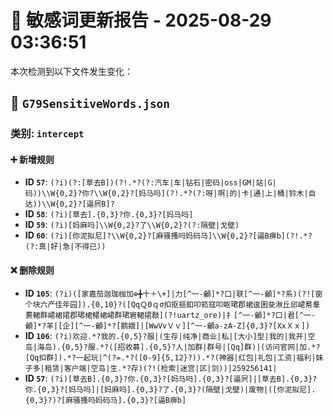# 📝 敏感词更新报告 - 2025-08-29 03:36:51

本次检测到以下文件发生变化：

## 📄 `G79SensitiveWords.json`

### 类别: `intercept`

#### ➕ 新增规则
- **ID `57`**: `(?i)(?:[草去B])(?!.*?(?:汽车|车|钻石|密码|oss|GM|站|G|码))\\W{0,2}?你?\\W{0,2}?[妈马吗](?!.*?(?:呀|啊|的|卡|通|上|桶|铃木|自达))\\W{0,2}?[逼屄B]?`
- **ID `58`**: `(?i)[草去].{0,3}?你.{0,3}?[妈马吗]`
- **ID `59`**: `(?i)[妈麻吗]\\W{0,2}?了\\W{0,2}?(?:隔壁|戈壁)`
- **ID `60`**: `(?i)[你泥拟尼]?\\W{0,2}?[麻骚搔吗妈码马]\\W{0,2}?[逼B痹b](?!.*?(?:真|好|急|不得已))`

#### ❌ 删除规则
- **ID `105`**: `(?i)([家嘉茄迦珈枷加⊕╋十＋\+]|力[^一-龥]*?口|联[^一-龥]*?系)(?![窗个块六产佳年园]).{0,10}?([QqＱΘｑσ扣抠摳釦叩筘寇叩眍珺郡裙逡囷夋湫丘邱峮帬羣裠輑群峮裙捃郡珺桾鲪裙峮群珺宭輑捃㪊](?!uartz_ore)|扌[^一-龥]*?口|君[^一-龥]*?羊|[企][^一-龥]*?[鹅娥]|[WwVvＶｖ][^一-龥a-zA-Z]{0,3}?[XxＸｘ])`
- **ID `106`**: `(?i)欢迎.*?我的.{0,5}?服|(生存|纯净|商业|私|[大小]型|我的|我开|空岛|海岛).{0,5}?服.*?([招收募].{0,5}?人|加群|群号|[Qq]群)|(访问官网|加.*?[Qq扣群]).*?一起玩|^(?=.*?([0-9]{5,12}?)).*?(神器|红包|礼包|工资|福利|妹子多|租赁|客户端|空岛|生.*?存)(?!(检索|迷宫|区|剑))|259256141|`
- **ID `57`**: `(?i)[草去B].{0,3}?你.{0,3}?[妈马吗].{0,3}?[逼屄]|[草去B].{0,3}?你.{0,3}?[妈马吗]|[妈麻吗].{0,3}?了.{0,3}?(隔壁|戈壁)|废物|([你泥拟尼].{0,3}?)?[麻骚搔吗妈码马].{0,3}?[逼B痹b]`

